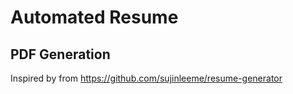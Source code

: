 # Automated Resume

## PDF Generation
Inspired by from https://github.com/sujinleeme/resume-generator